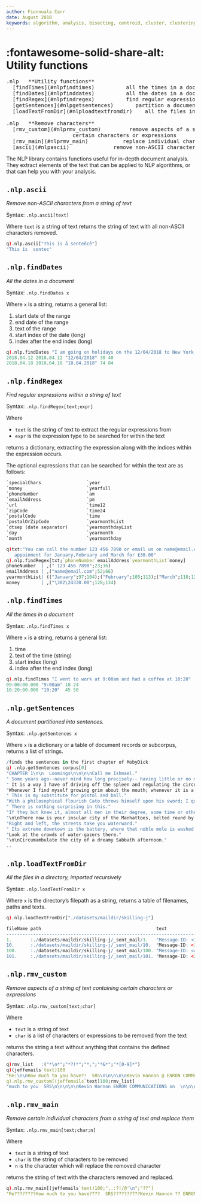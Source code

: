 ```yaml
---
author: Fionnuala Carr
date: August 2018
keywords: algorithm, analysis, bisecting, centroid, cluster, clustering, comparison, corpora, corpus, document, email, feature, file, k-mean, kdbplus, learning, machine, machine learning, mbox, message, ml, nlp, parse, parsing, q, sentiment, similarity, string function, vector
---
```


# :fontawesome-solid-share-alt: Utility functions


<pre markdown="1" class="language-txt">
.nlp   **Utility functions**
  [findTimes](#nlpfindtimes)          all the times in a document
  [findDates](#nlpfinddates)          all the dates in a document
  [findRegex](#nlpfindregex)          find regular expressions within a string
  [getSentences](#nlpgetsentences)       partition a document into sentences
  [loadTextFromDir](#nlploadtextfromdir)    all the files in a direc tory, imported recursively

.nlp   **Remove characters**
  [rmv_custom](#nlprmv_custom)         remove aspects of a string of text containing 
                     certain characters or expressions
  [rmv_main](#nlprmv_main)           replace individual characters in a string
  [ascii](#nlpascii)              remove non-ASCII characters from a string
</pre>


The NLP library contains functions useful for in-depth document analysis. They extract elements of the text that can be applied to NLP algorithms, or that can help you with your analysis.


## `.nlp.ascii`

_Remove non-ASCII characters from a string of text_

Syntax: `.nlp.ascii[text]`

Where `text` is a string of text returns the string of text with all non-ASCII characters removed.

```q
q).nlp.ascii["This is ä senteñcê"]
"This is  sentec"
```


## `.nlp.findDates`

_All the dates in a document_

Syntax: `.nlp.findDates x`

Where `x` is a string, returns a general list:

1.  start date of the range
1.  end date of the range
1.  text of the range
1.  start index of the date (long)
1.  index after the end index (long)

```q
q).nlp.findDates "I am going on holidays on the 12/04/2018 to New York and come back on the 18.04.2018"
2018.04.12 2018.04.12 "12/04/2018" 30 40
2018.04.18 2018.04.18 "18.04.2018" 74 84
```


## `.nlp.findRegex`

_Find regular expressions within a string of text_

Syntax: `.nlp.findRegex[text;expr]`

Where

-  `text` is the string of text to extract the regular expressions from
-  `expr` is the expression type to be searched for within the text

returns a dictionary, extracting the expression along with the indices within the expression occurs.

The optional expressions that can be searched for within the text are as follows:

```txt
`specialChars                 `year
`money                        `yearfull
`phoneNumber                  `am
`emailAddress                 `pm
`url                          `time12
`zipCode                      `time24
`postalCode                   `time
`postalOrZipCode              `yearmonthList
`dtsep (date separator)       `yearmonthdayList
`day                          `yearmonth
`month                        `yearmonthday
```

```q
q)txt:"You can call the number 123 456 7890 or email us on name@email.com in book an
   appoinment for January,February and March for £30.00"
q).nlp.findRegex[txt;`phoneNumber`emailAddress`yearmonthList`money]
phoneNumber  | ,(" 123 456 7890";23;36)
emailAddress | ,("name@email.com";52;66)
yearmonthList| (("January";97;104);("February";105;113);("March";118;123);("30";129;131);("00";13..
money        | ,("\302\24330.00";128;134)
```


## `.nlp.findTimes`

_All the times in a document_

Syntax: `.nlp.findTimes x`

Where `x` is a string, returns a general list:

1.  time
1.  text of the time (string)
1.  start index (long)
1.  index after the end index (long)

```q
q).nlp.findTimes "I went to work at 9:00am and had a coffee at 10:20"
09:00:00.000 "9:00am" 18 24
10:20:00.000 "10:20"  45 50
```


## `.nlp.getSentences`

_A document partitioned into sentences._

Syntax: `.nlp.getSentences x`

Where `x` is a dictionary or a table of document records or subcorpus, returns a list of strings.

```q
/finds the sentences in the first chapter of MobyDick
q) .nlp.getSentences corpus[0]
"CHAPTER 1\n\n  Loomings\n\n\n\nCall me Ishmael."
" Some years ago--never mind how long precisely-- having little or no money in my purse, and noth..
" It is a way I have of driving off the spleen and regulating the circulation."
"Whenever I find myself growing grim about the mouth; whenever it is a damp, drizzly November in ..
" This is my substitute for pistol and ball."
"With a philosophical flourish Cato throws himself upon his sword; I quietly take to the ship."
" There is nothing surprising in this."
"If they but knew it, almost all men in their degree, some time or other, cherish very nearly the..
"\n\nThere now is your insular city of the Manhattoes, belted round by wharves as Indian isles by..
"Right and left, the streets take you waterward."
" Its extreme downtown is the battery, where that noble mole is washed by waves, and cooled by br..
"Look at the crowds of water-gazers there."
"\n\nCircumambulate the city of a dreamy Sabbath afternoon."
..
```


## `.nlp.loadTextFromDir`

_All the files in a directory, imported recursively_

Syntax: `.nlp.loadTextFromDir x`

Where `x` is the directory’s filepath as a string, returns a table of filenames, paths and texts.

```q
q).nlp.loadTextFromDir["./datasets/maildir/skilling-j"]

fileName path                                           text                 ..
-----------------------------------------------------------------------------..
1.       :./datasets/maildir/skilling-j/_sent_mail/1.   "Message-ID: <1461010..
10.      :./datasets/maildir/skilling-j/_sent_mail/10.  "Message-ID: <1371054..
100.     :./datasets/maildir/skilling-j/_sent_mail/100. "Message-ID: <47397.1..
101.     :./datasets/maildir/skilling-j/_sent_mail/101. "Message-ID: <2486283..
```


## `.nlp.rmv_custom`

_Remove aspects of a string of text containing certain characters or expressions_

Syntax: `.nlp.rmv_custom[text;char]`

Where

- `text` is a string of text
- `char` is a list of characters or expressions to be removed from the text

returns the string a text without anything that contains the defined characters.

```q
q)rmv_list   :("*\n*";"*?!*";"*,";"*&*";"*[0-9]*")
q)(jeffemails`text)100
"Re:\n\nHow much to you have?!  SRS\n\n\n\n\nKevin Hannon @ ENRON COMMUNICATIONS on 04/20/2001 08..
q).nlp.rmv_custom[(jeffemails`text)100;rmv_list]
"much to you  SRS\n\n\n\n\nKevin Hannon ENRON COMMUNICATIONS on  \n\n\nOK Sherri how much do you ..
```


## `.nlp.rmv_main`

_Remove certain individual characters from a string of text and replace them_

Syntax: `.nlp.rmv_main[text;char;n]`

Where

- `text` is a string of text
- `char` is the string of characters to be removed
- `n` is the character which will replace the removed character

returns the string of text with the characters removed and replaced.

```q
q).nlp.rmv_main[(jeffemails`text)100;",.:?!/@'\n";"??"]
"Re????????How much to you have????  SRS??????????Kevin Hannon ?? ENRON COMMUNICATIONS on 04??20?..
```

